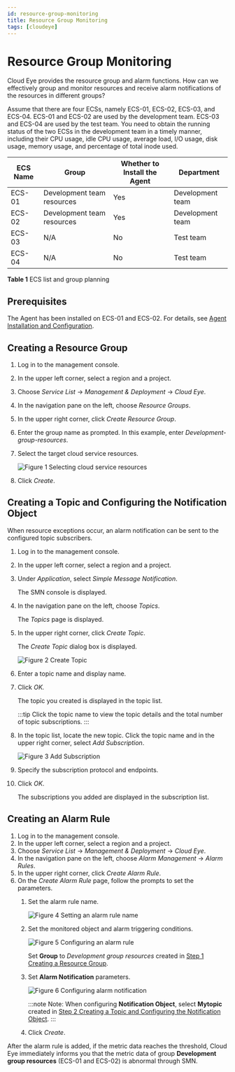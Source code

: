 ```yaml
---
id: resource-group-monitoring
title: Resource Group Monitoring 
tags: [cloudeye]
---
```


# Resource Group Monitoring

Cloud Eye provides the resource group and alarm functions. How can we effectively group and monitor resources and receive alarm notifications of the resources in different groups?

Assume that there are four ECSs, namely ECS-01, ECS-02, ECS-03, and ECS-04. ECS-01 and ECS-02 are used by the development team. ECS-03 and ECS-04 are used by the test team. You need to obtain the running status of the two ECSs in the development team in a timely manner, including their CPU usage, idle CPU usage, average load, I/O usage, disk usage, memory usage, and percentage of total inode used.

|ECS Name|Group                     |Whether to Install the Agent|Department      |
|--------|--------------------------|----------------------------|----------------|
|ECS-01  |Development team resources|Yes                         |Development team|
|ECS-02  |Development team resources|Yes                         |Development team|
|ECS-03  |N/A                       |No                          |Test team       |
|ECS-04  |N/A                       |No                          |Test team       |

**Table 1** ECS list and group planning

## Prerequisites

The Agent has been installed on ECS-01 and ECS-02. For details, see [Agent Installation and Configuration](https://docs.otc.t-systems.com/cloud-eye/umn/server_monitoring/agent_installation_and_configuration.html).

## Creating a Resource Group

1. Log in to the management console.
2. In the upper left corner, select a region and a project.
3. Choose *Service List* -> *Management & Deployment* -> *Cloud Eye*.
4. In the navigation pane on the left, choose *Resource Groups*.
5. In the upper right corner, click *Create Resource Group*.
6. Enter the group name as prompted. In this example, enter *Development-group-resources*.
7. Select the target cloud service resources.

    ![**Figure 1** Selecting cloud service resources](https://arch-assets-dev.obs.eu-de.otc.t-systems.com/static/img/docs/best-practices/management-and-deployment/cloud-eye/en-us_image_0230389993.png)

8. Click *Create*.

## Creating a Topic and Configuring the Notification Object

When resource exceptions occur, an alarm notification can be sent to the configured topic subscribers.

1. Log in to the management console.
2. In the upper left corner, select a region and a project.
3. Under *Application*, select *Simple Message Notification*.

    The SMN console is displayed.

4. In the navigation pane on the left, choose *Topics*.

    The *Topics* page is displayed.

5. In the upper right corner, click *Create Topic*.

    The *Create Topic* dialog box is displayed.

    ![**Figure 2** Create Topic](https://arch-assets-dev.obs.eu-de.otc.t-systems.com/static/img/docs/best-practices/management-and-deployment/cloud-eye/en-us_image_0230390003.png)

6. Enter a topic name and display name.
7. Click *OK.*

    The topic you created is displayed in the topic list.

    :::tip
    Click the topic name to view the topic details and the total number of topic subscriptions.
    :::

8. In the topic list, locate the new topic. Click the topic name and in the upper right corner, select *Add Subscription*.

    ![**Figure 3** Add Subscription](https://arch-assets-dev.obs.eu-de.otc.t-systems.com/static/img/docs/best-practices/management-and-deployment/cloud-eye/en-us_image_0230391072.png)

9. Specify the subscription protocol and endpoints.
10. Click *OK*.

    The subscriptions you added are displayed in the subscription list.

## Creating an Alarm Rule

1. Log in to the management console.
2. In the upper left corner, select a region and a project.
3. Choose *Service List* -> *Management & Deployment* -> *Cloud Eye*.
4. In the navigation pane on the left, choose *Alarm Management* -> *Alarm Rules*.
5. In the upper right corner, click *Create Alarm Rule*.
6. On the *Create Alarm Rule* page, follow the prompts to set the parameters.
    1. Set the alarm rule name.

        ![**Figure 4** Setting an alarm rule name](https://arch-assets-dev.obs.eu-de.otc.t-systems.com/static/img/docs/best-practices/management-and-deployment/cloud-eye/en-us_image_0229987443.png)

    2. Set the monitored object and alarm triggering conditions.

        ![**Figure 5** Configuring an alarm rule](https://arch-assets-dev.obs.eu-de.otc.t-systems.com/static/img/docs/best-practices/management-and-deployment/cloud-eye/en-us_image_0229987653.png)

        Set **Group** to *Development group resources* created in [Step 1 Creating a Resource Group](#creating-a-resource-group).

    3. Set **Alarm Notification** parameters.

        ![**Figure 6** Configuring alarm notification](https://arch-assets-dev.obs.eu-de.otc.t-systems.com/static/img/docs/best-practices/management-and-deployment/cloud-eye/en-us_image_0229987913.png)

        :::note
        Note: When configuring **Notification Object**, select **Mytopic** created in [Step 2 Creating a Topic and Configuring the Notification Object](#creating-a-topic-and-configuring-the-notification-object).
        :::

    4. Click *Create*.

After the alarm rule is added, if the metric data reaches the threshold, Cloud Eye immediately informs you that the metric data of group **Development group resources** (ECS-01 and ECS-02) is abnormal through SMN.
